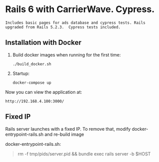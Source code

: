 # Rails 6 with CarrierWave. Cypress.

    Includes basic pages for ads database and cypress tests. Rails upgraded from Rails 5.2.3.  Cypress tests included.

## Installation with Docker

1. Build docker images when running for the first time:

   `./build_docker.sh`

2. Startup:

   `docker-compose up`

Now you can view the application at:

    http://192.168.4.100:3000/

## Fixed IP

Rails server launches with a fixed IP. To remove that, modify docker-entrypoint-rails.sh and re-build image

docker-entrypoint-rails.sh:

> rm -f tmp/pids/server.pid && bundle exec rails server -b $HOST
